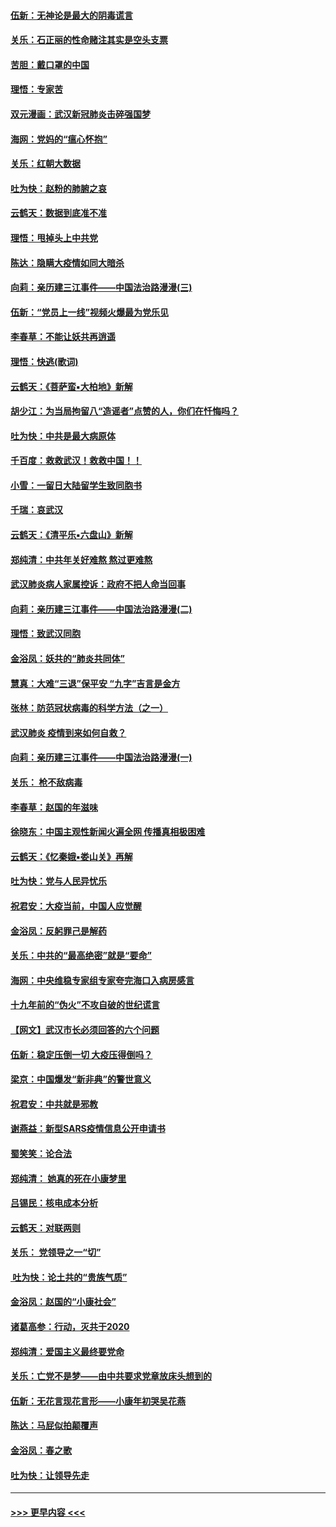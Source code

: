 #### [伍新：无神论是最大的阴毒谎言](../pages/nsc993/n11846129.md?t=02070055) 
#### [关乐：石正丽的性命赌注其实是空头支票](../pages/nsc993/n11846109.md?t=02070055) 
#### [苦胆：戴口罩的中国](../pages/nsc993/n11845576.md?t=02070055) 
#### [理悟：专家苦](../pages/nsc993/n11845564.md?t=02070055) 
#### [双元漫画：武汉新冠肺炎击碎强国梦](../pages/nsc993/n11843320.md?t=02070055) 
#### [海网：党妈的“瘟心怀抱”](../pages/nsc993/n11840740.md?t=02070055) 
#### [关乐：红朝大数据](../pages/nsc993/n11840675.md?t=02070055) 
#### [吐为快：赵粉的肺腑之哀](../pages/nsc993/n11840618.md?t=02070055) 
#### [云鹤天：数据到底准不准](../pages/nsc993/n11840325.md?t=02070055) 
#### [理悟：甩掉头上中共党](../pages/nsc993/n11838826.md?t=02070055) 
#### [陈达：隐瞒大疫情如同大暗杀](../pages/nsc993/n11838771.md?t=02070055) 
#### [向莉：亲历建三江事件——中国法治路漫漫(三)](../pages/nsc993/n11831825.md?t=02070055) 
#### [伍新：“党员上一线”视频火爆最为党乐见](../pages/nsc993/n11838200.md?t=02070055) 
#### [李春草：不能让妖共再逍遥](../pages/nsc993/n11838102.md?t=02070055) 
#### [理悟：快逃(歌词)](../pages/nsc993/n11838083.md?t=02070055) 
#### [云鹤天：《菩萨蛮▪大柏地》新解](../pages/nsc993/n11838059.md?t=02070055) 
#### [胡少江：为当局拘留八“造谣者”点赞的人，你们在忏悔吗？](../pages/nsc993/n11836801.md?t=02070055) 
#### [吐为快：中共是最大病原体](../pages/nsc993/n11836748.md?t=02070055) 
#### [千百度：救救武汉！救救中国！！](../pages/nsc993/n11836145.md?t=02070055) 
#### [小雪：一留日大陆留学生致同胞书](../pages/nsc993/n11834624.md?t=02070055) 
#### [千瑞：哀武汉](../pages/nsc993/n11833647.md?t=02070055) 
#### [云鹤天：《清平乐▪六盘山》新解](../pages/nsc993/n11833611.md?t=02070055) 
#### [郑纯清：中共年关好难熬 熬过更难熬](../pages/nsc993/n11833489.md?t=02070055) 
#### [武汉肺炎病人家属控诉：政府不把人命当回事](../pages/nsc993/n11833205.md?t=02070055) 
#### [向莉：亲历建三江事件——中国法治路漫漫(二)](../pages/nsc993/n11829102.md?t=02070055) 
#### [理悟：致武汉同胞](../pages/nsc993/n11831522.md?t=02070055) 
#### [金浴凤：妖共的“肺炎共同体”](../pages/nsc993/n11829448.md?t=02070055) 
#### [慧真：大难“三退”保平安 “九字”吉言是金方](../pages/nsc993/n11829501.md?t=02070055) 
#### [张林：防范冠状病毒的科学方法（之一）](../pages/nsc993/n11828618.md?t=02070055) 
#### [武汉肺炎 疫情到来如何自救？](../pages/nsc993/n11827632.md?t=02070055) 
#### [向莉：亲历建三江事件——中国法治路漫漫(一)](../pages/nsc993/n11827190.md?t=02070055) 
#### [关乐： 枪不敌病毒](../pages/nsc993/n11826746.md?t=02070055) 
#### [李春草：赵国的年滋味](../pages/nsc993/n11826321.md?t=02070055) 
#### [徐晓东：中国主观性新闻火遍全网 传播真相极困难](../pages/nsc993/n11826508.md?t=02070055) 
#### [云鹤天：《忆秦娥▪娄山关》再解](../pages/nsc993/n11824682.md?t=02070055) 
#### [吐为快：党与人民异忧乐](../pages/nsc993/n11824660.md?t=02070055) 
#### [祝君安：大疫当前，中国人应觉醒](../pages/nsc993/n11821946.md?t=02070055) 
#### [金浴凤：反躬罪己是解药](../pages/nsc993/n11820280.md?t=02070055) 
#### [关乐：中共的“最高绝密”就是“要命”](../pages/nsc993/n11816946.md?t=02070055) 
#### [海网：中央维稳专家组专家夸完海口入病房感言](../pages/nsc993/n11815138.md?t=02070055) 
#### [十九年前的“伪火”不攻自破的世纪谎言](../pages/nsc993/n11813238.md?t=02070055) 
#### [【网文】武汉市长必须回答的六个问题](../pages/nsc993/n11813848.md?t=02070055) 
#### [伍新：稳定压倒一切 大疫压得倒吗？](../pages/nsc993/n11812634.md?t=02070055) 
#### [梁京：中国爆发“新非典”的警世意义](../pages/nsc993/n11812554.md?t=02070055) 
#### [祝君安：中共就是邪教](../pages/nsc993/n11812431.md?t=02070055) 
#### [谢燕益：新型SARS疫情信息公开申请书](../pages/nsc993/n11808840.md?t=02070055) 
#### [蜀笑笑：论合法](../pages/nsc993/n11808064.md?t=02070055) 
#### [郑纯清： 她真的死在小康梦里](../pages/nsc993/n11806623.md?t=02070055) 
#### [吕锡民：核电成本分析](../pages/nsc993/n11806284.md?t=02070055) 
#### [云鹤天：对联两则](../pages/nsc993/n11805957.md?t=02070055) 
#### [关乐： 党领导之一“切”](../pages/nsc993/n11804505.md?t=02070055) 
#### [ 吐为快：论土共的“贵族气质”](../pages/nsc993/n11804490.md?t=02070055) 
#### [金浴凤：赵国的“小康社会”](../pages/nsc993/n11804452.md?t=02070055) 
#### [诸葛高参：行动，灭共于2020](../pages/nsc993/n11804120.md?t=02070055) 
#### [郑纯清：爱国主义最终要党命](../pages/nsc993/n11802197.md?t=02070055) 
#### [关乐：亡党不是梦——由中共要求党章放床头想到的](../pages/nsc993/n11802156.md?t=02070055) 
#### [伍新：无花言现花言形——小康年初哭吴花燕](../pages/nsc993/n11800044.md?t=02070055) 
#### [陈达：马屁似拍颠覆声](../pages/nsc993/n11800010.md?t=02070055) 
#### [金浴凤：春之歌](../pages/nsc993/n11797687.md?t=02070055) 
#### [吐为快：让领导先走](../pages/nsc993/n11797512.md?t=02070055) 

----
#### [ >>> 更早内容 <<< ](../indexes/nsc993-earlier.md)
